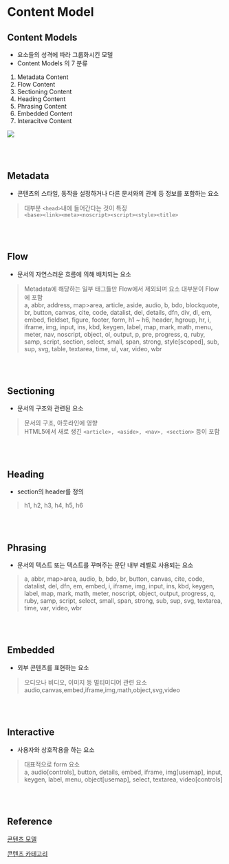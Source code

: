 # Content Model

## Content Models
- 요소들의 성격에 따라 그룹화시킨 모델
- Content Models 의 7 분류  
1. Metadata Content
2. Flow Content
3. Sectioning Content
4. Heading Content
5. Phrasing Content
6. Embedded Content
7. Interacitve Content

<img src="https://developer.mozilla.org/en-US/docs/Web/HTML/Content_categories/content_categories_venn.png">

<br><br>

## Metadata 
- 콘텐츠의 스타일, 동작을 설정하거나 다른 문서와의 관계 등 정보를 포함하는 요소

>대부분 `<head>`내에 들어간다는 것이 특징  
>`<base><link><meta><noscript><script><style><title>`  

<br><br>

## Flow
- 문서의 자연스러운 흐름에 의해 배치되는 요소

> Metadata에 해당하는 일부 태그들만 Flow에서 제외되며 요소 대부분이 Flow에 포함   
>  a, abbr, address, map>area, article, aside, audio, b, bdo, blockquote, br, button,
canvas, cite, code, datalist, del, details, dfn, div, dl, em, embed,
fieldset, figure, footer, form, h1 ~ h6, header, hgroup, hr, i, iframe, img,
 input, ins, kbd, keygen, label, map, mark, math, menu, meter, nav, noscript, object, ol,
output, p, pre, progress, q, ruby, samp, script, section, select, small, span, strong,
style[scoped], sub, sup, svg, table, textarea, time, ul, var, video, wbr 

<br><br>

## Sectioning 
- 문서의 구조와 관련된 요소

> 문서의 구조, 아웃라인에 영향  
> HTML5에서 새로 생긴 `<article>, <aside>, <nav>, <section>` 등이 포함
 
<br><br>

## Heading 
-  section의 header를 정의

> h1, h2, h3, h4, h5, h6

<br><br>

## Phrasing 
- 문서의 텍스트 또는 텍스트를 꾸며주는 문단 내부 레벨로 사용되는 요소

> a, abbr, map>area, audio, b, bdo, br, button, canvas, cite, code, datalist, del, dfn, em, embed,
 i, iframe, img, input, ins, kbd, keygen, label, map, mark, math, meter, noscript, object, output,
 progress, q, ruby, samp, script, select, small, span, strong, sub, sup, svg, textarea, time,
var, video, wbr

<br><br>

## Embedded 
-  외부 콘텐츠를 표현하는 요소

> 오디오나 비디오, 이미지 등 멀티미디어 관련 요소  
> audio,canvas,embed,iframe,img,math,object,svg,video 

<br><br>

## Interactive 
- 사용자와 상호작용을 하는 요소

> 대표적으로 form 요소  
> a, audio[controls], button, details, embed, iframe, img[usemap], input, keygen, label, menu,
object[usemap], select, textarea, video[controls]

<br><br>

## Reference
[콘텐츠 모델](https://www.boostcourse.org/cs120)

[콘텐츠 카테고리](https://developer.mozilla.org/ko/docs/Web/HTML/Content_categories)